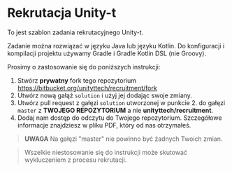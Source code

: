# Rekrutacja Unity-t

To jest szablon zadania rekrutacyjnego Unity-t.

Zadanie można rozwiązać w języku Java lub języku Kotlin. Do konfiguracji i kompilacji projektu używamy Gradle i Gradle
Kotlin DSL (nie Groovy).

Prosimy o zastosowanie się do poniższych instrukcji:

1. Stwórz **prywatny** fork tego repozytorium https://bitbucket.org/unityttech/recruitment/fork
2. Utwórz nową gałąź `solution` i użyj jej dodając swoje zmiany.
3. Utwórz pull request z gałęzi `solution` utworzonej w punkcie 2. do gałęzi `master` z **TWOJEGO REPOZYTORIUM** a
   nie **unityttech/recruitment**.
4. Dodaj nam dostęp do odczytu do Twojego repozytorium. Szczegółowe informacje znajdziesz w pliku PDF, który od nas
   otrzymałeś.

> **UWAGA** Na gałęzi "master" nie powinno być żadnych Twoich zmian.

> Wszelkie niestosowanie się do instrukcji może skutować wykluczeniem z procesu rekrutacji.
